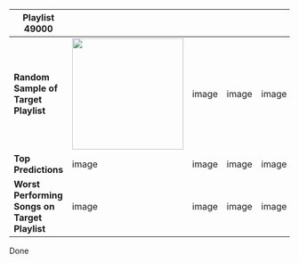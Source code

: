 | **Playlist 49000**  |  |   |  |   |   |
| ------------- | ------------- | ------------- | ------------- | ------------- | ------------- |
**Random Sample of Target Playlist**| <a href="https://open.spotify.com/track/7nYvUtkQMx1v80S2FH2s9J"><img src="http://d13lrpb15lz6ig.cloudfront.net/3745/sites/4/2018/06/06085144/tumblr_or5lsyV9601t1yehoo1_1280.jpg" width="200" />  </a>| image | image | image | image
**Top Predictions**| image  | image | image | image | image
**Worst Performing Songs on Target Playlist** | image  | image | image | image | image

Done
